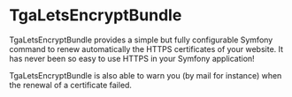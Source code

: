 TgaLetsEncryptBundle
====================

TgaLetsEncryptBundle provides a simple but fully configurable Symfony command to renew automatically
the HTTPS certificates of your website. It has never been so easy to use HTTPS in your Symfony application!

TgaLetsEncryptBundle is also able to warn you (by mail for instance) when the renewal of a certificate failed.
